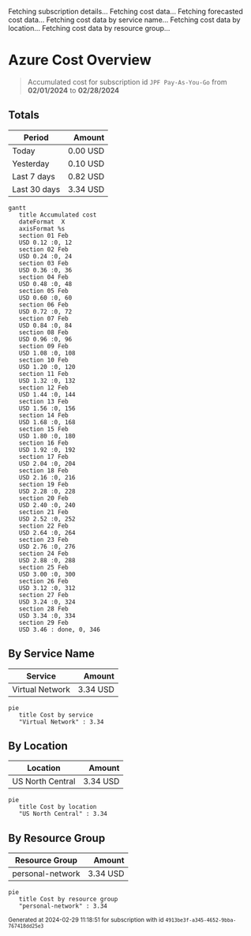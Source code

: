 Fetching subscription details...
Fetching cost data...
Fetching forecasted cost data...
Fetching cost data by service name...
Fetching cost data by location...
Fetching cost data by resource group...
# Azure Cost Overview

> Accumulated cost for subscription id `JPF Pay-As-You-Go` from **02/01/2024** to **02/28/2024**

## Totals

|Period|Amount|
|---|---:|
|Today|0.00 USD|
|Yesterday|0.10 USD|
|Last 7 days|0.82 USD|
|Last 30 days|3.34 USD|

```mermaid
gantt
   title Accumulated cost
   dateFormat  X
   axisFormat %s
   section 01 Feb
   USD 0.12 :0, 12
   section 02 Feb
   USD 0.24 :0, 24
   section 03 Feb
   USD 0.36 :0, 36
   section 04 Feb
   USD 0.48 :0, 48
   section 05 Feb
   USD 0.60 :0, 60
   section 06 Feb
   USD 0.72 :0, 72
   section 07 Feb
   USD 0.84 :0, 84
   section 08 Feb
   USD 0.96 :0, 96
   section 09 Feb
   USD 1.08 :0, 108
   section 10 Feb
   USD 1.20 :0, 120
   section 11 Feb
   USD 1.32 :0, 132
   section 12 Feb
   USD 1.44 :0, 144
   section 13 Feb
   USD 1.56 :0, 156
   section 14 Feb
   USD 1.68 :0, 168
   section 15 Feb
   USD 1.80 :0, 180
   section 16 Feb
   USD 1.92 :0, 192
   section 17 Feb
   USD 2.04 :0, 204
   section 18 Feb
   USD 2.16 :0, 216
   section 19 Feb
   USD 2.28 :0, 228
   section 20 Feb
   USD 2.40 :0, 240
   section 21 Feb
   USD 2.52 :0, 252
   section 22 Feb
   USD 2.64 :0, 264
   section 23 Feb
   USD 2.76 :0, 276
   section 24 Feb
   USD 2.88 :0, 288
   section 25 Feb
   USD 3.00 :0, 300
   section 26 Feb
   USD 3.12 :0, 312
   section 27 Feb
   USD 3.24 :0, 324
   section 28 Feb
   USD 3.34 :0, 334
   section 29 Feb
   USD 3.46 : done, 0, 346
```

## By Service Name

|Service|Amount|
|---|---:|
|Virtual Network|3.34 USD|

```mermaid
pie
   title Cost by service
   "Virtual Network" : 3.34
```

## By Location

|Location|Amount|
|---|---:|
|US North Central|3.34 USD|

```mermaid
pie
   title Cost by location
   "US North Central" : 3.34
```

## By Resource Group

|Resource Group|Amount|
|---|---:|
|personal-network|3.34 USD|

```mermaid
pie
   title Cost by resource group
   "personal-network" : 3.34
```

<sup>Generated at 2024-02-29 11:18:51 for subscription with id `4913be3f-a345-4652-9bba-767418dd25e3`</sup>
